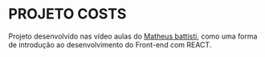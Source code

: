 # PROJETO COSTS

Projeto desenvolvido nas vídeo aulas do [Matheus battisti](https://www.youtube.com/@MatheusBattisti), como uma forma de introdução ao desenvolvimento do Front-end com REACT.

